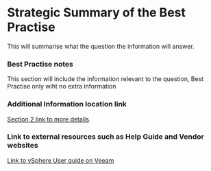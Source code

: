 # Strategic Summary of the Best Practise

This will summarise what the question the information will answer.

### Best Practise notes



This section will include the information relevant to the question, Best Practise only wiht no extra information

### Additional Information location link



[Section 2 link to more details](./Example_Page_For_Section_2.md).



### Link to external resources such as Help Guide and Vendor websites

[Link to vSphere User guide on Veeam ](https://helpcenter.veeam.com/docs/backup/vsphere/overview.html?ver=95u4)
